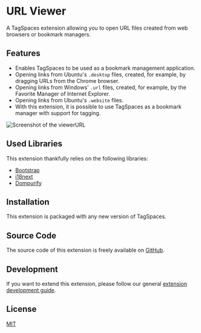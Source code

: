 # URL Viewer

A TagSpaces extension allowing you to open URL files created from web browsers or bookmark managers.

## Features

- Enables TagSpaces to be used as a bookmark management application.
- Opening links from Ubuntu's `.desktop` files, created, for example, by dragging URLs from the Chrome browser.
- Opening links from Windows' `.url` files, created, for example, by the Favorite Manager of Internet Explorer.
- Opening links from Ubuntu's `.website` files.
- With this extension, it is possible to use TagSpaces as a bookmark manager with support for tagging.

![Screenshot of the viewerURL](/media/extensions/viewer-url-lead.png)

## Used Libraries

This extension thankfully relies on the following libraries:

- [Bootstrap](https://getbootstrap.com/)
- [i18next](https://www.i18next.com/)
- [Dompurify](https://github.com/cure53/DOMPurify)

## Installation

This extension is packaged with any new version of TagSpaces.

## Source Code

The source code of this extension is freely available on [GitHub](https://github.com/tagspaces/tagspaces-extensions/tree/main/url-viewer).

## Development

If you want to extend this extension, please follow our general [extension development guide](/dev/extension-development-guide).

## License

[MIT](https://github.com/tagspaces/tagspaces-extensions/blob/main/url-viewer/LICENSE.txt)

